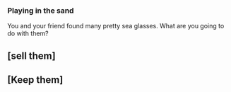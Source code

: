 ### Playing in the sand
You and your friend found many pretty sea glasses. What are you going to do with them?

## [sell them]
## [Keep them]